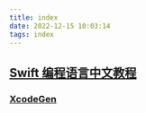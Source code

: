 ```yaml
---
title: index
date: 2022-12-15 10:03:14
tags: index
---
```



## [Swift 编程语言中文教程](https://swift.bootcss.com/03_language_reference/01_About_the_Language_Reference)

### [XcodeGen](https://github.com/yonaskolb/XcodeGen?utm_source=gold_browser_extension)
